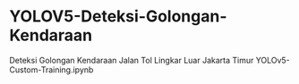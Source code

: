 # YOLOV5-Deteksi-Golongan-Kendaraan
Deteksi Golongan Kendaraan Jalan Tol  Lingkar Luar Jakarta Timur YOLOv5-Custom-Training.ipynb
